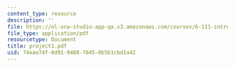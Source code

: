 ```yaml
---
content_type: resource
description: ''
file: https://ol-ocw-studio-app-qa.s3.amazonaws.com/courses/6-111-introductory-digital-systems-laboratory-spring-2006/74eae74f0d91948870450b5b1cbd1a42_project1.pdf
file_type: application/pdf
resourcetype: Document
title: project1.pdf
uid: 74eae74f-0d91-9488-7045-0b5b1cbd1a42
---
```

